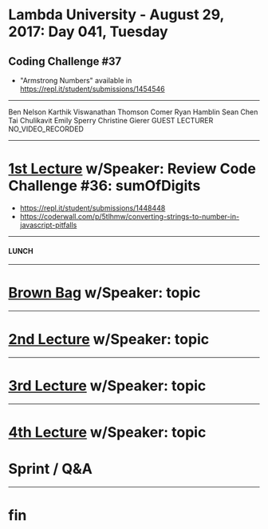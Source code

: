 # Lambda University - August 29, 2017: Day 041, Tuesday
## Coding Challenge #37
- "Armstrong Numbers" available in https://repl.it/student/submissions/1454546
***
Ben Nelson
Karthik Viswanathan
Thomson Comer
Ryan Hamblin
Sean Chen
Tai Chulikavit
Emily Sperry
Christine Gierer
GUEST LECTURER
NO_VIDEO_RECORDED
***
# [1st Lecture](VIDEO_RECORDED_NOT_POSTED) w/Speaker: Review Code Challenge #36: sumOfDigits
- https://repl.it/student/submissions/1448448
- https://coderwall.com/p/5tlhmw/converting-strings-to-number-in-javascript-pitfalls

***
#### LUNCH
***
# [Brown Bag](VIDEO_RECORDED_NOT_POSTED) w/Speaker: topic
***
# [2nd Lecture](VIDEO_RECORDED_NOT_POSTED) w/Speaker: topic
***
# [3rd Lecture](VIDEO_RECORDED_NOT_POSTED) w/Speaker: topic
***
# [4th Lecture](VIDEO_RECORDED_NOT_POSTED) w/Speaker: topic
# Sprint / Q&A
***
# fin
